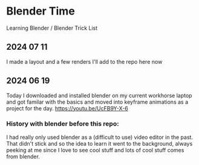 # Blender Time
Learning Blender / Blender Trick List

## 2024 07 11

I made a layout and a few renders I'll add to the repo here now

## 2024 06 19

Today I downloaded and installed blender on my current workhorse laptop and got familar with the basics and moved into keyframe animations as a project for the day.
[https://youtu.be/UcFB9Y-X-6 ](https://youtu.be/UcFB9Y-X-68)

### History with blender before this repo:

I had really only used blender as a (difficult to use) video editor in the past. That didn't stick and so the idea to learn it went to the background, always peeking at me since I love to see cool stuff and lots of cool stuff comes from blender.
